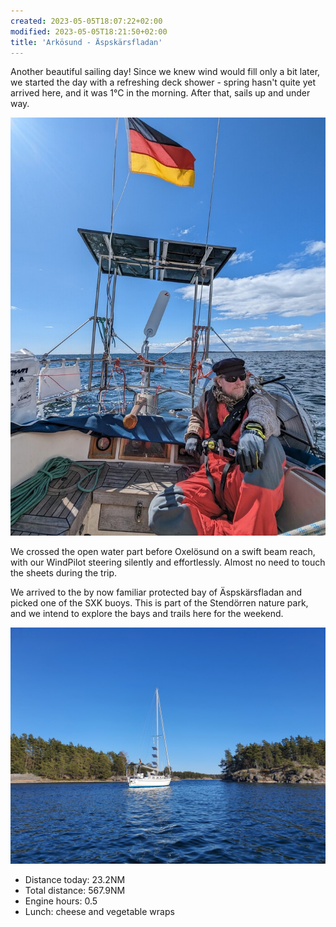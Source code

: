 ```yaml
---
created: 2023-05-05T18:07:22+02:00
modified: 2023-05-05T18:21:50+02:00
title: 'Arkösund - Äspskärsfladan'
---
```


Another beautiful sailing day! Since we knew wind would fill only a bit later, we started the day with a refreshing deck shower - spring hasn't quite yet arrived here, and it was 1°C in the morning. After that, sails up and under way.

![Image](../2023/1f44c0ea2f3e243c3c51a6fd55fbf3c5.jpg) 

We crossed the open water part before Oxelösund on a swift beam reach, with our WindPilot steering silently and effortlessly. Almost no need to touch the sheets during the trip.

We arrived to the by now familiar protected bay of Äspskärsfladan and picked one of the SXK buoys. This is part of the Stendörren nature park, and we intend to explore the bays and trails here for the weekend.

![Image](../2023/01355a6fcf633200722425b2e4cd31df.jpg) 

* Distance today: 23.2NM
* Total distance: 567.9NM
* Engine hours: 0.5
* Lunch: cheese and vegetable wraps
